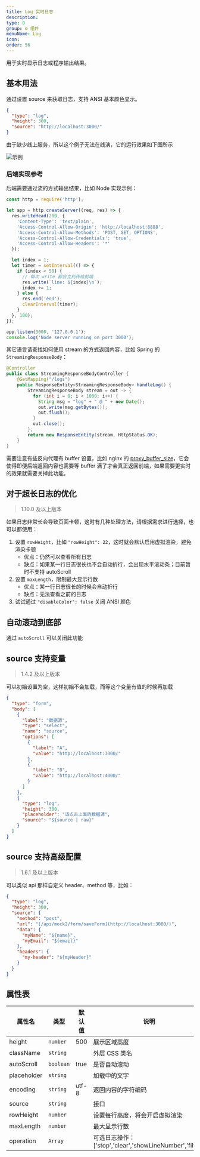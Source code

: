 ```yaml
---
title: Log 实时日志
description:
type: 0
group: ⚙ 组件
menuName: Log
icon:
order: 56
---
```


用于实时显示日志或程序输出结果。

## 基本用法

通过设置 source 来获取日志，支持 ANSI 基本颜色显示。

```json
{
  "type": "log",
  "height": 300,
  "source": "http://localhost:3000/"
}
```

由于缺少线上服务，所以这个例子无法在线演，它的运行效果如下图所示

![示例](https://suda.cdn.bcebos.com/images%2Famis%2Flog.gif)

### 后端实现参考

后端需要通过流的方式输出结果，比如 Node 实现示例：

```javascript
const http = require('http');

let app = http.createServer((req, res) => {
  res.writeHead(200, {
    'Content-Type': 'text/plain',
    'Access-Control-Allow-Origin': 'http://localhost:8888',
    'Access-Control-Allow-Methods': 'POST, GET, OPTIONS',
    'Access-Control-Allow-Credentials': 'true',
    'Access-Control-Allow-Headers': '*'
  });

  let index = 1;
  let timer = setInterval(() => {
    if (index < 50) {
      // 每次 write 都会立刻传给前端
      res.write(`line: ${index}\n`);
      index += 1;
    } else {
      res.end('end');
      clearInterval(timer);
    }
  }, 100);
});

app.listen(3000, '127.0.0.1');
console.log('Node server running on port 3000');
```

其它语言请查找如何使用 stream 的方式返回内容，比如 Spring 的 `StreamingResponseBody`：

```java
@Controller
public class StreamingResponseBodyController {
    @GetMapping("/logs")
    public ResponseEntity<StreamingResponseBody> handleLog() {
        StreamingResponseBody stream = out -> {
          for (int i = 0; i < 1000; i++) {
            String msg = "log" + " @ " + new Date();
            out.write(msg.getBytes());
            out.flush();
          }
          out.close();
        };
        return new ResponseEntity(stream, HttpStatus.OK);
    }
}
```

需要注意有些反向代理有 buffer 设置，比如 nginx 的 [proxy_buffer_size](https://nginx.org/en/docs/http/ngx_http_proxy_module.html#proxy_buffer_size)，它会使得即便后端返回内容也需要等 buffer 满了才会真正返回前端，如果需要更实时的效果就需要关掉此功能。

## 对于超长日志的优化

> 1.10.0 及以上版本

如果日志非常长会导致页面卡顿，这时有几种处理方法，请根据需求进行选择，也可以都使用：

1. 设置 `rowHeight`，比如 `"rowHeight": 22`，这时就会默认启用虚拟渲染，避免渲染卡顿
   - 优点：仍然可以查看所有日志
   - 缺点：如果某一行日志很长也不会自动折行，会出现水平滚动条；目前暂时不支持 autoScroll
2. 设置 `maxLength`，限制最大显示行数
   - 优点：某一行日志很长的时候会自动折行
   - 缺点：无法查看之前的日志
3. 试试通过 `"disableColor": false` 关闭 ANSI 颜色

## 自动滚动到底部

通过 `autoScroll` 可以关闭此功能

## source 支持变量

> 1.4.2 及以上版本

可以初始设置为空，这样初始不会加载，而等这个变量有值的时候再加载

```json
{
  "type": "form",
  "body": [
    {
      "label": "数据源",
      "type": "select",
      "name": "source",
      "options": [
        {
          "label": "A",
          "value": "http://localhost:3000/"
        },
        {
          "label": "B",
          "value": "http://localhost:4000/"
        }
      ]
    },
    {
      "type": "log",
      "height": 300,
      "placeholder": "请点击上面的数据源",
      "source": "${source | raw}"
    }
  ]
}
```

## source 支持高级配置

> 1.6.1 及以上版本

可以类似 api 那样自定义 header、method 等，比如：

```json
{
  "type": "log",
  "height": 300,
  "source": {
    "method": "post",
    "url": "[/api/mock2/form/saveForm](http://localhost:3000/)",
    "data": {
      "myName": "${name}",
      "myEmail": "${email}"
    },
    "headers": {
      "my-header": "${myHeader}"
    }
  }
}
```

## 属性表

| 属性名      | 类型      | 默认值 | 说明                                                     |
| ----------- | --------- | ------ | -------------------------------------------------------- |
| height      | `number`  | 500    | 展示区域高度                                             |
| className   | `string`  |        | 外层 CSS 类名                                            |
| autoScroll  | `boolean` | true   | 是否自动滚动                                             |
| placeholder | `string`  |        | 加载中的文字                                             |
| encoding    | `string`  | utf-8  | 返回内容的字符编码                                       |
| source      | `string`  |        | 接口                                                     |
| rowHeight   | `number`  |        | 设置每行高度，将会开启虚拟渲染                           |
| maxLength   | `number`  |        | 最大显示行数                                             |
| operation   | `Array`   |        | 可选日志操作：['stop','clear','showLineNumber','filter'] |
